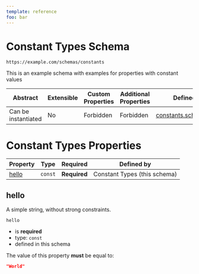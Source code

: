 ```yaml
---
template: reference
foo: bar
---
```


# Constant Types Schema

```
https://example.com/schemas/constants
```

This is an example schema with examples for properties with constant values

| Abstract | Extensible | Custom Properties | Additional Properties | Defined In |
|----------|------------|-------------------|-----------------------|------------|
| Can be instantiated | No | Forbidden | Forbidden | [constants.schema.json](constants.schema.json) |

# Constant Types Properties

| Property | Type | Required | Defined by |
|----------|------|----------|------------|
| [hello](#hello) | `const` | **Required** | Constant Types (this schema) |

## hello

A simple string, without strong constraints.

`hello`
* is **required**
* type: `const`
* defined in this schema

The value of this property **must** be equal to:

```json
"World"
```




